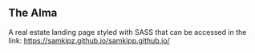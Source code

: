 ## The Alma

A real estate landing page styled with SASS that can be accessed in the link: https://samkipz.github.io/samkipp.github.io/
